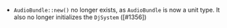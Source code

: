 * `AudioBundle::new()` no longer exists, as `AudioBundle` is now a unit type. It also no longer initializes the `DjSystem` ([#1356])